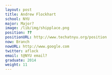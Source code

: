 ```yaml
---
layout: post
title: Andrew Flockhart
school: NYU
major: Major?
image: /lib/img/shipplace.png
position: ??
positionURL: http://www.techatnyu.org/position
now: Branch
nowURL: http://www.google.com
twitter: aflock
email: t@NYU email?
graduate: 2014
weight: 11
---
```


